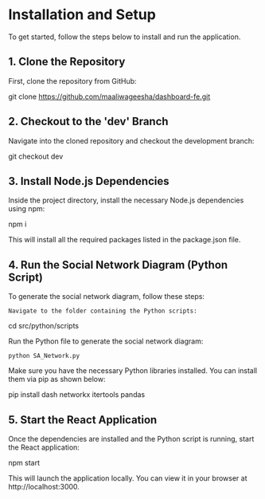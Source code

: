 # Installation and Setup

To get started, follow the steps below to install and run the application.
## 1. Clone the Repository

First, clone the repository from GitHub:


git clone https://github.com/maaliwageesha/dashboard-fe.git

## 2. Checkout to the 'dev' Branch

Navigate into the cloned repository and checkout the development branch:


git checkout dev

## 3. Install Node.js Dependencies

Inside the project directory, install the necessary Node.js dependencies using npm:


npm i

This will install all the required packages listed in the package.json file.
## 4. Run the Social Network Diagram (Python Script)

To generate the social network diagram, follow these steps:

    Navigate to the folder containing the Python scripts:


cd src/python/scripts

Run the Python file to generate the social network diagram:

    python SA_Network.py

Make sure you have the necessary Python libraries installed. You can install them via pip as shown below:


pip install dash networkx itertools pandas

## 5. Start the React Application

Once the dependencies are installed and the Python script is running, start the React application:

npm start

This will launch the application locally. You can view it in your browser at http://localhost:3000.